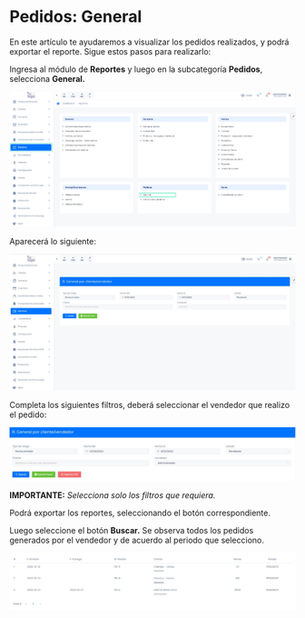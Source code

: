 # Pedidos: General

En este artículo te ayudaremos a visualizar los pedidos realizados, y podrá exportar el reporte. Sigue estos pasos para realizarlo:

Ingresa al módulo de **Reportes** y luego en la subcategoría **Pedidos**, selecciona **General.**

![Alt text](img/Pedidos_general_01.jpg)

 Aparecerá lo siguiente:

![Alt text](img/Pedidos_general_02.jpg)

 Completa los siguientes filtros, deberá seleccionar el vendedor que realizo el pedido:

![Alt text](img/Pedidos_general_03.jpg)

**IMPORTANTE:** _Selecciona solo los filtros que requiera._

Podrá exportar los reportes, seleccionando el botón correspondiente.

Luego seleccione el botón **Buscar.** Se observa todos los pedidos generados por el vendedor y de acuerdo al periodo que selecciono.

![Alt text](img/Pedidos_general_04.jpg)